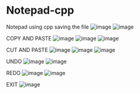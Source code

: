 # Notepad-cpp
Notepad using cpp
saving the file 
![image](https://user-images.githubusercontent.com/85578946/148160904-38bc60f1-2457-42f0-8311-ef0fe565b357.png)
![image](https://user-images.githubusercontent.com/85578946/148160938-a51e01d5-e68d-41c5-b7f5-ed6fbc721a6f.png)

COPY AND PASTE
![image](https://user-images.githubusercontent.com/85578946/148160998-d9e3b587-3dc7-43fa-862c-07994359a2a3.png)
![image](https://user-images.githubusercontent.com/85578946/148161024-58aae8bf-ba78-4046-b386-0e13b74f4d82.png)
![image](https://user-images.githubusercontent.com/85578946/148161041-a105c32c-10fb-411d-99dd-a9872f6cc5bb.png)

CUT AND PASTE
![image](https://user-images.githubusercontent.com/85578946/148161094-37884f21-e0bc-4097-be8e-f6b5b30e25ec.png)
![image](https://user-images.githubusercontent.com/85578946/148161139-0bc499be-d2d7-4512-a22b-781b940c123a.png)
![image](https://user-images.githubusercontent.com/85578946/148161110-d75dc4b6-5f9c-407a-900f-d54ae701f0ca.png)

UNDO 
![image](https://user-images.githubusercontent.com/85578946/148161214-7b454746-8663-4a10-bd7c-8032a7e35fce.png)
![image](https://user-images.githubusercontent.com/85578946/148161223-5464ce17-1e64-4441-b75d-f1fec949a188.png)

REDO 
![image](https://user-images.githubusercontent.com/85578946/148161300-e3792ae8-efd9-4445-843a-10e2d7ff188b.png)
![image](https://user-images.githubusercontent.com/85578946/148161309-a38b1823-1cc0-4764-8c30-78889ff2d949.png)

EXIT
![image](https://user-images.githubusercontent.com/85578946/148161335-1d590a8c-6dc4-4062-92c2-eab5461c3e3b.png)
